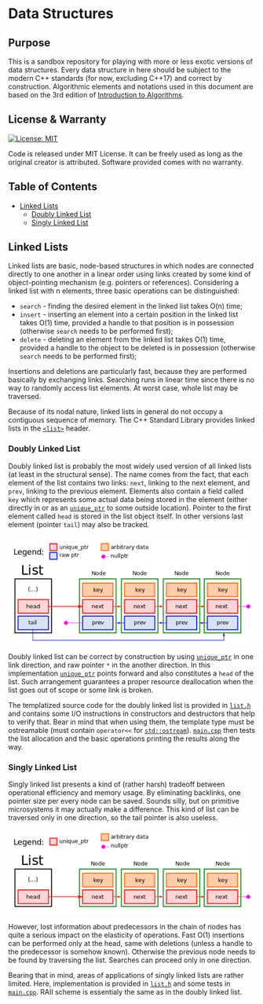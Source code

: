 # Data Structures
## Purpose
This is a sandbox repository for playing with more or less exotic versions of data structures. Every data structure in here should be subject to the modern C++ standards (for now, excluding C++17) and correct by construction. Algorithmic elements and notations used in this document are based on the 3rd edition of [Introduction to Algorithms](https://www.amazon.com/Introduction-Algorithms-3rd-MIT-Press/dp/0262033844).

## License & Warranty
[![License: MIT](https://img.shields.io/badge/License-MIT-yellow.svg)](https://opensource.org/licenses/MIT)

Code is released under MIT License. It can be freely used as long as the original creator is attributed. Software provided comes with no warranty.

## Table of Contents
 - [Linked Lists](#linked-lists)
   - [Doubly Linked List](#doubly-linked-list)
   - [Singly Linked List](#singly-linked-list)

## <a name="linked-lists" />Linked Lists
Linked lists are basic, node-based structures in which nodes are connected directly to one another in a linear order using links created by some kind of object-pointing mechanism (e.g. pointers or references). Considering a linked list with n elements, three basic operations can be distinguished:
 - `search` - finding the desired element in the linked list takes O(n) time;
 - `insert` - inserting an element into a certain position in the linked list takes O(1) time, provided a handle to that position is in possession (otherwise `search` needs to be performed first);
 - `delete` - deleting an element from the linked list takes O(1) time, provided a handle to the object to be deleted is in possession (otherwise `search` needs to be performed first);

Insertions and deletions are particularly fast, because they are performed basically by exchanging links. Searching runs in linear time since there is no way to randomly access list elements. At worst case, whole list may be traversed.

Because of its nodal nature, linked lists in general do not occupy a contiguous sequence of memory. The C++ Standard Library provides linked lists in the [`<list>`](http://en.cppreference.com/w/cpp/header/list) header.

### <a name="doubly-linked-list" />Doubly Linked List
Doubly linked list is probably the most widely used version of all linked lists (at least in the structural sense). The name comes from the fact, that each element of the list contains two links: `next`, linking to the next element, and `prev`, linking to the previous element. Elements also contain a field called `key` which represents some actual data being stored in the element (either directly in or as an [`unique_ptr`](http://en.cppreference.com/w/cpp/memory/unique_ptr) to some outside location). Pointer to the first element called `head` is stored in the list object itself. In other versions last element (pointer `tail`) may also be tracked.

<p align="center">
  <img src="https://github.com/ignmiz/Images/blob/master/Data_Structures/doubly_linked_list.png">
</p>

Doubly linked list can be correct by construction by using [`unique_ptr`](http://en.cppreference.com/w/cpp/memory/unique_ptr) in one link direction, and raw pointer `*` in the another direction. In this implementation [`unique_ptr`](http://en.cppreference.com/w/cpp/memory/unique_ptr) points forward and also constitutes a `head` of the list. Such arrangement guarantees a proper resource deallocation when the list goes out of scope or some link is broken.

The templatized source code for the doubly linked list is provided in [`list.h`](https://github.com/ignmiz/Data_Structures/blob/master/Lists/Doubly_Linked_List/list.h) and contains some I/O instructions in constructors and destructors that help to verify that. Bear in mind that when using them, the template type must be ostreamable (must contain `operator<<` for [`std::ostream`](http://en.cppreference.com/w/cpp/io/basic_ostream)). [`main.cpp`](https://github.com/ignmiz/Data_Structures/blob/master/Lists/Doubly_Linked_List/main.cpp) then tests the list allocation and the basic operations printing the results along the way.

### <a name="singly-linked-list" />Singly Linked List
Singly linked list presents a kind of (rather harsh) tradeoff between operational efficiency and memory usage. By eliminating backlinks, one pointer size per every node can be saved. Sounds silly, but on primitive microsystems it may actually make a difference. This kind of list can be traversed only in one direction, so the tail pointer is also useless.

<p align="center">
  <img src="https://github.com/ignmiz/Images/blob/master/Data_Structures/singly_linked_list.png">
</p>

However, lost information about predecessors in the chain of nodes has quite a serious impact on the elasticity of operations. Fast O(1) insertions can be performed only at the head, same with deletions (unless a handle to the predecessor is somehow known). Otherwise the previous node needs to be found by traversing the list. Searches can proceed only in one direction.

Bearing that in mind, areas of applications of singly linked lists are rather limited. Here, implementation is provided in [`list.h`](https://github.com/ignmiz/Data_Structures/blob/master/Lists/Singly_Linked_List/list.h) and some tests in [`main.cpp`](https://github.com/ignmiz/Data_Structures/blob/master/Lists/Singly_Linked_List/main.cpp). RAII scheme is essentialy the same as in the doubly linked list.
